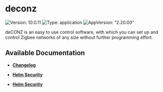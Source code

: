 # deconz

![Version: 10.0.11](https://img.shields.io/badge/Version-10.0.11-informational?style=flat-square) ![Type: application](https://img.shields.io/badge/Type-application-informational?style=flat-square) ![AppVersion: "2.20.00"](https://img.shields.io/badge/AppVersion-"2.20.00"-informational?style=flat-square)

deCONZ is an easy to use control software, with which you can set up and control Zigbee networks of any size without further programming effort.

## Available Documentation

- [**Changelog**](CHANGELOG)

- [**Helm Security**](container-security)

- [**Helm Security**](helm-security)


